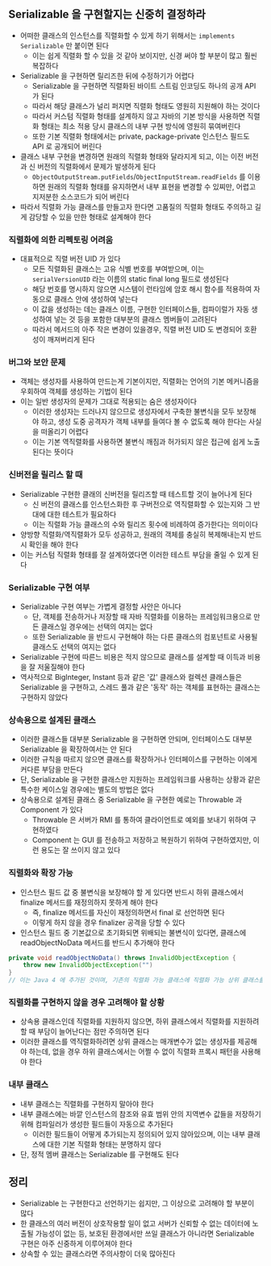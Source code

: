 ## Serializable 을 구현할지는 신중히 결정하라

* 어떠한 클래스의 인스턴스를 직렬화할 수 있게 하기 위해서는 `implements Serializable` 만 붙이면 된다
    * 이는 쉽게 직렬화 할 수 있을 것 같아 보이지만, 신경 써야 할 부분이 많고 훨씬 복잡하다
* Serializable 을 구현하면 릴리즈한 뒤에 수정하기가 어렵다
    * Serializable 을 구현하면 직렬화된 바이트 스트림 인코딩도 하나의 공개 API 가 된다
    * 따라서 해당 클래스가 널리 퍼지면 직렬화 형태도 영원히 지원해야 하는 것이다
    * 따라서 커스텀 직렬화 형태를 설계하지 않고 자바의 기본 방식을 사용하면 직렬화 형태는 최소 적용 당시 클래스의 내부 구현 방식에 영원히 묶여버린다
    * 또한 기본 직렬화 형태에서는 private, package-private 인스턴스 필드도 API 로 공개되어 버린다
* 클래스 내부 구현을 변경하면 원래의 직렬화 형태와 달라지게 되고, 이는 이전 버전과 신 버전의 직렬화에서 문제가 발생하게 된다
    * `ObjectOutputStream.putFields`/`ObjectInputStream.readFields` 를 이용하면 원래의 직렬화 형태를 유지하면서 내부 표현을 변경할 수 있찌만, 어렵고 지저분한 소스코드가 되어 버린다
* 따라서 직렬화 가능 클래스를 만들고자 한다면 고품질의 직렬화 형태도 주의하고 길게 감당할 수 있을 만한 형태로 설계해야 한다

### 직렬화에 의한 리펙토링 어려움

* 대표적으로 직렬 버전 UID 가 있다
    * 모든 직렬화된 클래스는 고유 식별 번호를 부여받으며, 이는 `serialVersionUID` 라는 이름의 static final long 필드로 생성된다
    * 해당 번호를 명시하지 않으면 시스템이 런타임에 암호 해시 함수를 적용하여 자동으로 클래스 안에 생성하여 넣는다
    * 이 값을 생성하는 데는 클래스 이름, 구현한 인터페이스들, 컴파이럴가 자동 생성하여 넣는 것 등을 포함한 대부분의 클래스 멤버들이 고려된다
    * 따라서 메서드의 아주 작은 변경이 있을경우, 직렬 버전 UID 도 변경되어 호환성이 깨져버리게 된다

### 버그와 보안 문제

* 객체는 생성자를 사용하여 만드는게 기본이지만, 직렬화는 언어의 기본 메커니즘을 우회하여 객체를 생성하는 기법이 된다
* 이는 일반 생성자의 문제가 그대로 적용되는 숨은 생성자이다
    * 이러한 생성자는 드러나지 않으므로 생성자에서 구축한 불변식을 모두 보장해야 하고, 생성 도중 공격자가 객체 내부를 들여다 볼 수 없도록 해야 한다는 사실을 떠올리기 어렵다
    * 이는 기본 역직렬화를 사용하면 불변식 깨짐과 허가되지 않은 접근에 쉽게 노출된다는 뜻이다
    
### 신버전을 릴리스 할 때

* Serializable 구현한 클래의 신버전을 릴리즈할 때 테스트할 것이 늘어나게 된다
    * 신 버전의 클래스를 인스턴스화한 후 구버전으로 역직렬화할 수 있는지와 그 반대에 대한 테스트가 필요하다
    * 이는 직렬화 가능 클래스의 수와 릴리즈 횟수에 비례하여 증가한다는 의미이다
* 양방향 직렬화/역직렬화가 모두 성공하고, 원래의 객체를 충실히 복제해내는지 반드시 확인을 해야 한다
* 이는 커스텀 직렬화 형태를 잘 설계하였다면 이러한 테스트 부담을 줄일 수 있게 된다

### Serializable 구현 여부

* Serializable 구현 여부는 가볍게 결정할 사안은 아니다
    * 단, 객체를 전송하거나 저장할 때 자바 직렬화를 이용하는 프레임워크용으로 만든 클래스일 경우에는 선택의 여지는 없다
    * 또한 Serializable 을 반드시 구현해야 하는 다른 클래스의 컴포넌트로 사용될 클래스도 선택의 여지는 없다
* Serializable 구현에 따른느 비용은 적지 않으므로 클래스를 설계할 때 이득과 비용을 잘 저울질해야 한다
* 역사적으로 BigInteger, Instant 등과 같은 '값' 클래스와 컬렉션 클래스들은 Serializable 을 구현하고, 스레드 풀과 같은 '동작' 하는 객체를 표현하는 클래스는 구현하지 않았다

### 상속용으로 설계된 클래스

* 이러한 클래스들 대부분 Serializable 을 구현하면 안되며, 인터페이스도 대부분 Serializable 을 확장하여서는 안 된다
* 이러한 규칙을 따르지 않으면 클래스를 확장하거나 인터페이스를 구현하는 이에게 커다른 부담을 만든다
* 단, Serializable 을 구현한 클래스만 지원하는 프레임워크를 사용하는 상황과 같은 특수한 케이스일 경우에는 별도의 방법은 없다
* 상속용으로 설계된 클래스 중 Serializable 을 구현한 예로는 Throwable 과 Component 가 있다
    * Throwable 은 서버가 RMI 를 통하여 클라이언트로 예외를 보내기 위하여 구현하였다
    * Component 는 GUI 를 전송하고 저장하고 복원하기 위하여 구현하였지만, 이런 용도는 잘 쓰이지 않고 있다
    
### 직렬화와 확장 가능

* 인스턴스 필드 값 중 불변식을 보장해야 할 게 있다면 반드시 하위 클래스에서 finalize 메서드를 재정의하지 못하게 해야 한다
    * 즉, finalize 메서드를 자신이 재정의하면서 final 로 선언하면 된다
    * 이렇게 하지 않을 경우 finalizer 공격을 당할 수 있다
* 인스턴스 필드 중 기본값으로 초기화되면 위배되는 불변식이 있다면, 클래스에 readObjectNoData 메서드를 반드시 추가해야 한다

```java
private void readObjectNoData() throws InvalidObjectException {
    throw new InvalidObjectException("")
}
// 이는 Java 4 에 추가된 것이며, 기존의 직렬화 가능 클래스에 직렬화 가능 상위 클래스를 추가하는 드문 경우를 위한 메서드이다
```

### 직렬화를 구현하지 않을 경우 고려해야 할 상황

* 상속용 클래스인데 직렬화를 지원하지 않으면, 하위 클래스에서 직렬화를 지원하려 할 때 부담이 늘어난다는 점만 주의하면 된다
* 이러한 클래스를 역직렬화하려면 상위 클래스는 매개변수가 없는 생성자를 제공해야 하는데, 없을 경우 하위 클래스에서는 어쩔 수 없이 직렬화 프록시 패턴을 사용해야 한다

### 내부 클래스

* 내부 클래스는 직렬화를 구현하지 말아야 한다
* 내부 클래스에는 바깥 인스턴스의 참조와 유효 범위 안의 지역변수 값들을 저장하기 위해 컴파일러가 생성한 필드들이 자동으로 추가된다
    * 이러한 필드들이 어떻게 추가되는지 정의되어 있지 않아있으며, 이는 내부 클래스에 대한 기본 직렬화 형태는 분명하지 않다
* 단, 정적 멤버 클래스는 Serializable 를 구현해도 된다

## 정리

* Serializable 는 구현한다고 선언하기는 쉽지만, 그 이상으로 고려해야 할 부분이 많다
* 한 클래스의 여러 버전이 상호작용할 일이 없고 서버가 신뢰할 수 없는 데이터에 노출될 가능성이 없는 등, 보호된 환경에서만 쓰일 클래스가 아니라면 Serializable 구현은 아주 신중하게 이루어져야 한다
* 상속할 수 있는 클래스라면 주의사항이 더욱 많아진다

